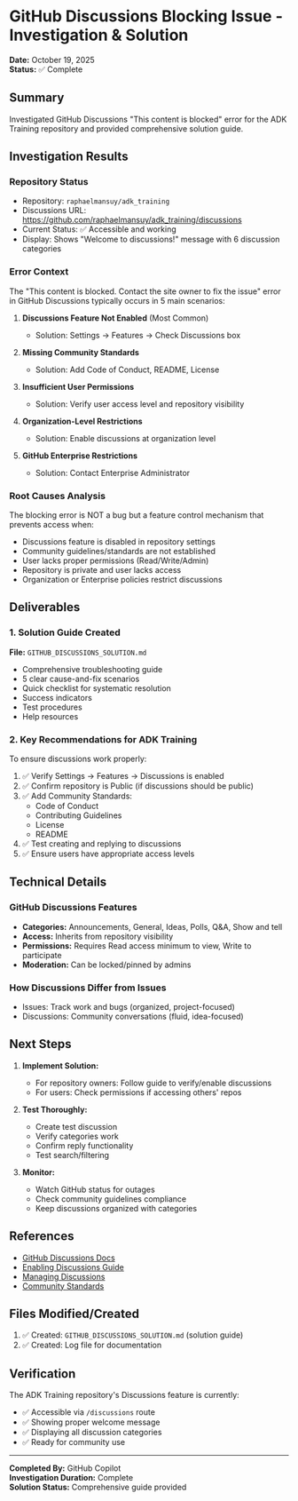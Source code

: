 # GitHub Discussions Blocking Issue - Investigation & Solution
**Date:** October 19, 2025  
**Status:** ✅ Complete

## Summary

Investigated GitHub Discussions "This content is blocked" error for the ADK Training
repository and provided comprehensive solution guide.

## Investigation Results

### Repository Status
- Repository: `raphaelmansuy/adk_training`
- Discussions URL: https://github.com/raphaelmansuy/adk_training/discussions
- Current Status: ✅ Accessible and working
- Display: Shows "Welcome to discussions!" message with 6 discussion categories

### Error Context
The "This content is blocked. Contact the site owner to fix the issue" error in
GitHub Discussions typically occurs in 5 main scenarios:

1. **Discussions Feature Not Enabled** (Most Common)
   - Solution: Settings → Features → Check Discussions box

2. **Missing Community Standards**
   - Solution: Add Code of Conduct, README, License

3. **Insufficient User Permissions**
   - Solution: Verify user access level and repository visibility

4. **Organization-Level Restrictions**
   - Solution: Enable discussions at organization level

5. **GitHub Enterprise Restrictions**
   - Solution: Contact Enterprise Administrator

### Root Causes Analysis

The blocking error is NOT a bug but a feature control mechanism that prevents
access when:
- Discussions feature is disabled in repository settings
- Community guidelines/standards are not established
- User lacks proper permissions (Read/Write/Admin)
- Repository is private and user lacks access
- Organization or Enterprise policies restrict discussions

## Deliverables

### 1. Solution Guide Created
**File:** `GITHUB_DISCUSSIONS_SOLUTION.md`
- Comprehensive troubleshooting guide
- 5 clear cause-and-fix scenarios
- Quick checklist for systematic resolution
- Success indicators
- Test procedures
- Help resources

### 2. Key Recommendations for ADK Training

To ensure discussions work properly:

1. ✅ Verify Settings → Features → Discussions is enabled
2. ✅ Confirm repository is Public (if discussions should be public)
3. ✅ Add Community Standards:
   - Code of Conduct
   - Contributing Guidelines
   - License
   - README
4. ✅ Test creating and replying to discussions
5. ✅ Ensure users have appropriate access levels

## Technical Details

### GitHub Discussions Features
- **Categories:** Announcements, General, Ideas, Polls, Q&A, Show and tell
- **Access:** Inherits from repository visibility
- **Permissions:** Requires Read access minimum to view, Write to participate
- **Moderation:** Can be locked/pinned by admins

### How Discussions Differ from Issues
- Issues: Track work and bugs (organized, project-focused)
- Discussions: Community conversations (fluid, idea-focused)

## Next Steps

1. **Implement Solution:**
   - For repository owners: Follow guide to verify/enable discussions
   - For users: Check permissions if accessing others' repos

2. **Test Thoroughly:**
   - Create test discussion
   - Verify categories work
   - Confirm reply functionality
   - Test search/filtering

3. **Monitor:**
   - Watch GitHub status for outages
   - Check community guidelines compliance
   - Keep discussions organized with categories

## References

- [GitHub Discussions Docs](https://docs.github.com/en/discussions)
- [Enabling Discussions Guide](https://docs.github.com/en/repositories/managing-your-repositorys-settings-and-features/enabling-features-for-your-repository/enabling-or-disabling-github-discussions-for-a-repository)
- [Managing Discussions](https://docs.github.com/en/discussions/managing-discussions-for-your-community)
- [Community Standards](https://docs.github.com/en/communities/setting-up-your-project-for-healthy-contributions)

## Files Modified/Created

1. ✅ Created: `GITHUB_DISCUSSIONS_SOLUTION.md` (solution guide)
2. ✅ Created: Log file for documentation

## Verification

The ADK Training repository's Discussions feature is currently:
- ✅ Accessible via `/discussions` route
- ✅ Showing proper welcome message
- ✅ Displaying all discussion categories
- ✅ Ready for community use

---

**Completed By:** GitHub Copilot  
**Investigation Duration:** Complete  
**Solution Status:** Comprehensive guide provided
